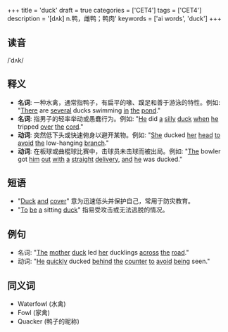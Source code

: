 +++
title = 'duck'
draft = true
categories = ['CET4']
tags = ['CET4']
description = '[dʌk] n.鸭，雌鸭；鸭肉'
keywords = ['ai words', 'duck']
+++

## 读音
/ˈdʌk/

## 释义
- **名词**: 一种水禽，通常指鸭子，有扁平的喙、蹼足和善于游泳的特性。例如: "[There](/post/there/) are [several](/post/several/) ducks swimming [in](/post/in/) [the](/post/the/) [pond](/post/pond/)."
- **名词**: 指男子的轻率举动或愚蠢行为。例如: "[He](/post/he/) did [a](/post/a/) [silly](/post/silly/) [duck](/post/duck/) [when](/post/when/) [he](/post/he/) tripped [over](/post/over/) [the](/post/the/) [cord](/post/cord/)."
- **动词**: 突然低下头或快速俯身以避开某物。例如: "[She](/post/she/) ducked [her](/post/her/) [head](/post/head/) [to](/post/to/) [avoid](/post/avoid/) [the](/post/the/) low-hanging [branch](/post/branch/)."
- **动词**: 在板球或曲棍球比赛中，击球员未击球而被出局。例如: "[The](/post/the/) bowler got [him](/post/him/) [out](/post/out/) [with](/post/with/) [a](/post/a/) [straight](/post/straight/) [delivery](/post/delivery/), [and](/post/and/) [he](/post/he/) was ducked."

## 短语
- "[Duck](/post/duck/) [and](/post/and/) [cover](/post/cover/)" 意为迅速低头并保护自己，常用于防灾教育。
- "[To](/post/to/) [be](/post/be/) [a](/post/a/) sitting [duck](/post/duck/)" 指易受攻击或无法逃脱的情况。

## 例句
- 名词: "[The](/post/the/) [mother](/post/mother/) [duck](/post/duck/) led [her](/post/her/) ducklings [across](/post/across/) [the](/post/the/) [road](/post/road/)."
- 动词: "[He](/post/he/) [quickly](/post/quickly/) ducked [behind](/post/behind/) [the](/post/the/) [counter](/post/counter/) [to](/post/to/) [avoid](/post/avoid/) [being](/post/being/) seen."

## 同义词
- Waterfowl (水禽)
- Fowl (家禽)
- Quacker (鸭子的昵称)
